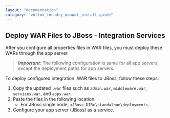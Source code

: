 ```yaml
---
layout: "documentation"
category: "voltmx_foundry_manual_install_guide"
---
```

                            

Deploy WAR Files to JBoss - Integration Services
------------------------------------------------

After you configure all properties files in WAR files, you must deploy these WARs through the app server.

> **_Important:_** The following configuration is same for all app servers, except the deployment paths for app servers.

To deploy configured integration .WAR files to JBoss, follow these steps:

1.  Copy the updated `.war` files such as `admin.war`, `middleware.war`, `services.war`, and `apps.war`.
2.  Paste the files in the following location:
    *   For JBoss single node, `<JBoss-DIR>\standalone\deployments`.
3.  Configure your app server (JBoss) as a service.
